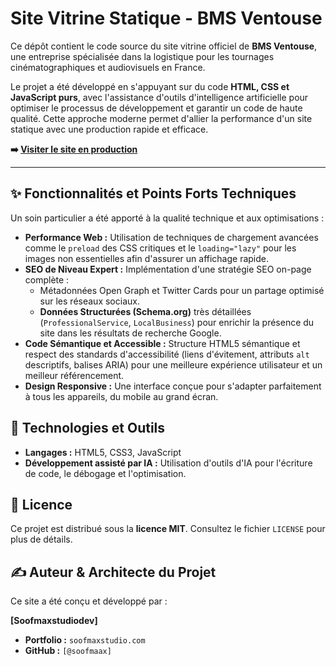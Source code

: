 # Site Vitrine Statique - BMS Ventouse

Ce dépôt contient le code source du site vitrine officiel de **BMS Ventouse**, une entreprise spécialisée dans la logistique pour les tournages cinématographiques et audiovisuels en France.

Le projet a été développé en s'appuyant sur du code **HTML, CSS et JavaScript purs**, avec l'assistance d'outils d'intelligence artificielle pour optimiser le processus de développement et garantir un code de haute qualité. Cette approche moderne permet d'allier la performance d'un site statique avec une production rapide et efficace.

**➡️ [Visiter le site en production](https://bmsventouse.fr/https://bmsventouse.com)**

---

## ✨ Fonctionnalités et Points Forts Techniques

Un soin particulier a été apporté à la qualité technique et aux optimisations :

*   **Performance Web :** Utilisation de techniques de chargement avancées comme le `preload` des CSS critiques et le `loading="lazy"` pour les images non essentielles afin d'assurer un affichage rapide.
*   **SEO de Niveau Expert :** Implémentation d'une stratégie SEO on-page complète :
    *   Métadonnées Open Graph et Twitter Cards pour un partage optimisé sur les réseaux sociaux.
    *   **Données Structurées (Schema.org)** très détaillées (`ProfessionalService`, `LocalBusiness`) pour enrichir la présence du site dans les résultats de recherche Google.
*   **Code Sémantique et Accessible :** Structure HTML5 sémantique et respect des standards d'accessibilité (liens d'évitement, attributs `alt` descriptifs, balises ARIA) pour une meilleure expérience utilisateur et un meilleur référencement.
*   **Design Responsive :** Une interface conçue pour s'adapter parfaitement à tous les appareils, du mobile au grand écran.

## 🚀 Technologies et Outils

*   **Langages :** HTML5, CSS3, JavaScript
*   **Développement assisté par IA :** Utilisation d'outils d'IA pour l'écriture de code, le débogage et l'optimisation.

## 📄 Licence

Ce projet est distribué sous la **licence MIT**. Consultez le fichier `LICENSE` pour plus de détails.

## ✍️ Auteur & Architecte du Projet

Ce site a été conçu et développé par :

**[Soofmaxstudiodev]**
*   **Portfolio :** `soofmaxstudio.com`
*   **GitHub :** `[@soofmaax]`

